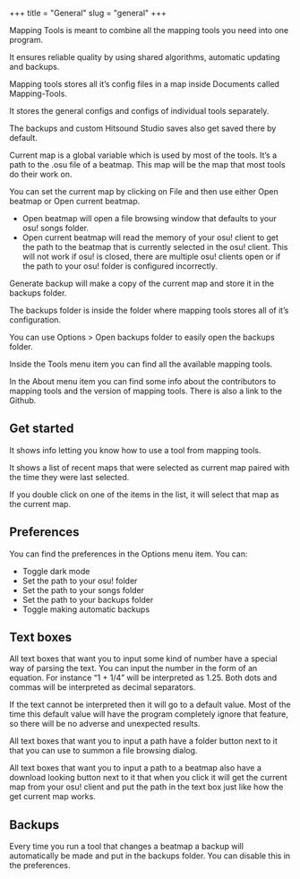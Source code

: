+++
title = "General"
slug = "general"
+++

Mapping Tools is meant to combine all the mapping tools you need into one program.

It ensures reliable quality by using shared algorithms, automatic updating and backups.

Mapping tools stores all it’s config files in a map inside Documents called Mapping-Tools.

It stores the general configs and configs of individual tools separately.

The backups and custom Hitsound Studio saves also get saved there by default.

 

Current map is a global variable which is used by most of the tools. It’s a path to the .osu file of a beatmap. This map will be the map that most tools do their work on.

 

You can set the current map by clicking on File and then use either Open beatmap or Open current beatmap. 

- Open beatmap will open a file browsing window that defaults to your osu! songs folder.
- Open current beatmap will read the memory of your osu! client to get the path to the beatmap that is currently selected in the osu! client. This will not work if osu! is closed, there are multiple osu! clients open or if the path to your osu! folder is configured incorrectly.


Generate backup will make a copy of the current map and store it in the backups folder.

The backups folder is inside the folder where mapping tools stores all of it’s configuration.

You can use Options > Open backups folder to easily open the backups folder.


Inside the Tools menu item you can find all the available mapping tools.


In the About menu item you can find some info about the contributors to mapping tools and the version of mapping tools. There is also a link to the Github.

Get started
---

It shows info letting you know how to use a tool from mapping tools.

It shows a list of recent maps that were selected as current map paired with the time they were last selected.

If you double click on one of the items in the list, it will select that map as the current map.

Preferences 
---

You can find the preferences in the Options menu item. You can:

- Toggle dark mode
- Set the path to your osu! folder
- Set the path to your songs folder
- Set the path to your backups folder
- Toggle making automatic backups

Text boxes
---

All text boxes that want you to input some kind of number have a special way of parsing the text. You can input the number in the form of an equation. For instance “1 + 1/4” will be interpreted as 1.25. Both dots and commas will be interpreted as decimal separators.

If the text cannot be interpreted then it will go to a default value. Most of the time this default value will have the program completely ignore that feature, so there will be no adverse and unexpected results.

All text boxes that want you to input a path have a folder button next to it that you can use to summon a file browsing dialog.

All text boxes that want you to input a path to a beatmap also have a download looking button next to it that when you click it will get the current map from your osu! client and put the path in the text box just like how the get current map works. 

Backups
---

Every time you run a tool that changes a beatmap a backup will automatically be made and put in the backups folder. You can disable this in the preferences.

 